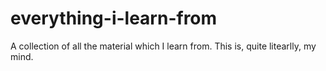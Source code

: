 # everything-i-learn-from
A collection of all the material which I learn from. This is, quite litearlly, my mind. 
